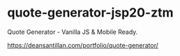 # quote-generator-jsp20-ztm

Quote Generator - Vanilla JS &amp; Mobile Ready.


https://deansantillan.com/portfolio/quote-generator/
